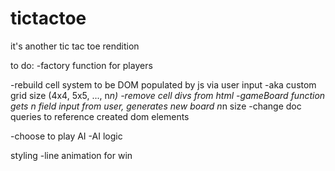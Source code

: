 # tictactoe
it's another tic tac toe rendition


to do:
-factory function for players

-rebuild cell system to be DOM populated by js via user input
  -aka custom grid size (4x4, 5x5, ..., n*n)
    -remove cell divs from html
    -gameBoard function gets n field input from user,
    generates new board n*n size
    -change doc queries to reference created dom elements

-choose to play AI
-AI logic

styling
-line animation for win